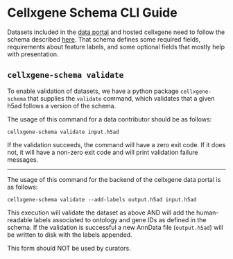# Cellxgene Schema CLI Guide

Datasets included in the [data portal](https://cellxgene.cziscience.com/) and hosted cellxgene need to follow the schema
described [here](../schema/2.0.0/corpora_schema.md). That
schema defines some required fields, requirements about feature labels, and some optional fields that mostly help with
presentation.

## `cellxgene-schema validate`

To enable validation of datasets, we have a python package `cellxgene-schema` that supplies the `validate` command, which validates that a given h5ad follows a version of the schema.

The usage of this command for a data contributor should be as follows:

```
cellxgene-schema validate input.h5ad
```

If the validation succeeds, the command will have a zero exit code. If it does not, it will have a non-zero exit code and will print validation failure messages.

---
The usage of this command for the backend of the cellxgene data portal is as follows:

```
cellxgene-schema validate --add-labels output.h5ad input.h5ad
```

This execution will validate the dataset as above AND will add the human-readable labels associated to ontology and gene IDs as defined in the schema. If the validation is successful a new AnnData file (`output.h5ad`) will be written to disk with the labels appended. 

This form should NOT be used by curators.